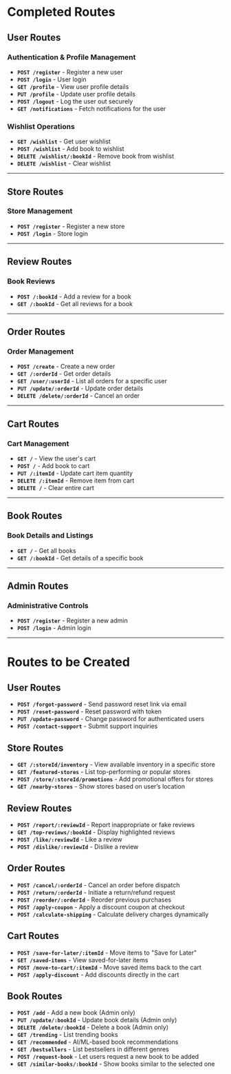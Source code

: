 # Completed Routes

## User Routes

### Authentication & Profile Management
- **`POST /register`** - Register a new user
- **`POST /login`** - User login
- **`GET /profile`** - View user profile details
- **`PUT /profile`** - Update user profile details
- **`POST /logout`** - Log the user out securely
- **`GET /notifications`** - Fetch notifications for the user

### Wishlist Operations
- **`GET /wishlist`** - Get user wishlist
- **`POST /wishlist`** - Add book to wishlist
- **`DELETE /wishlist/:bookId`** - Remove book from wishlist
- **`DELETE /wishlist`** - Clear wishlist

---

## Store Routes

### Store Management
- **`POST /register`** - Register a new store
- **`POST /login`** - Store login

---

## Review Routes

### Book Reviews
- **`POST /:bookId`** - Add a review for a book
- **`GET /:bookId`** - Get all reviews for a book

---

## Order Routes

### Order Management
- **`POST /create`** - Create a new order
- **`GET /:orderId`** - Get order details
- **`GET /user/:userId`** - List all orders for a specific user
- **`PUT /update/:orderId`** - Update order details
- **`DELETE /delete/:orderId`** - Cancel an order

---

## Cart Routes

### Cart Management
- **`GET /`** - View the user's cart
- **`POST /`** - Add book to cart
- **`PUT /:itemId`** - Update cart item quantity
- **`DELETE /:itemId`** - Remove item from cart
- **`DELETE /`** - Clear entire cart

---

## Book Routes

### Book Details and Listings
- **`GET /`** - Get all books
- **`GET /:bookId`** - Get details of a specific book

---

## Admin Routes

### Administrative Controls
- **`POST /register`** - Register a new admin
- **`POST /login`** - Admin login

---

# Routes to be Created

## User Routes
- **`POST /forgot-password`** - Send password reset link via email
- **`POST /reset-password`** - Reset password with token
- **`PUT /update-password`** - Change password for authenticated users
- **`POST /contact-support`** - Submit support inquiries

## Store Routes
- **`GET /:storeId/inventory`** - View available inventory in a specific store
- **`GET /featured-stores`** - List top-performing or popular stores
- **`POST /store/:storeId/promotions`** - Add promotional offers for stores
- **`GET /nearby-stores`** - Show stores based on user’s location

## Review Routes
- **`POST /report/:reviewId`** - Report inappropriate or fake reviews
- **`GET /top-reviews/:bookId`** - Display highlighted reviews
- **`POST /like/:reviewId`** - Like a review
- **`POST /dislike/:reviewId`** - Dislike a review

## Order Routes
- **`POST /cancel/:orderId`** - Cancel an order before dispatch
- **`POST /return/:orderId`** - Initiate a return/refund request
- **`POST /reorder/:orderId`** - Reorder previous purchases
- **`POST /apply-coupon`** - Apply a discount coupon at checkout
- **`POST /calculate-shipping`** - Calculate delivery charges dynamically

## Cart Routes
- **`POST /save-for-later/:itemId`** - Move items to "Save for Later"
- **`GET /saved-items`** - View saved-for-later items
- **`POST /move-to-cart/:itemId`** - Move saved items back to the cart
- **`POST /apply-discount`** - Add discounts directly in the cart

## Book Routes
- **`POST /add`** - Add a new book (Admin only)
- **`PUT /update/:bookId`** - Update book details (Admin only)
- **`DELETE /delete/:bookId`** - Delete a book (Admin only)
- **`GET /trending`** - List trending books
- **`GET /recommended`** - AI/ML-based book recommendations
- **`GET /bestsellers`** - List bestsellers in different genres
- **`POST /request-book`** - Let users request a new book to be added
- **`GET /similar-books/:bookId`** - Show books similar to the selected one


